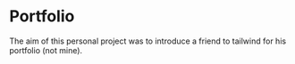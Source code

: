 # Portfolio

The aim of this personal project was to introduce a friend to tailwind for his portfolio (not mine).
